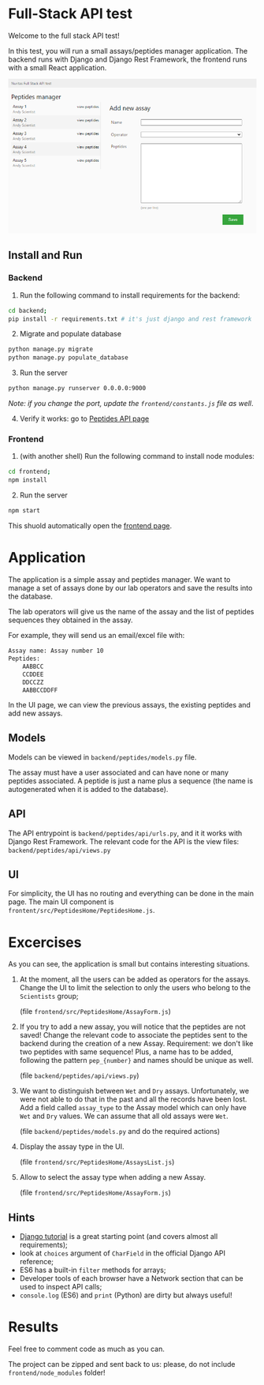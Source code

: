 # Full-Stack API test

Welcome to the full stack API test!

In this test, you will run a small assays/peptides manager application.
The backend runs with Django and Django Rest Framework, the frontend runs with a small React application.

<p align="center">
    <img src="./frontend/public/peptides_manager.png" />
</p>

## Install and Run

### Backend

1. Run the following command to install requirements for the backend:

```bash
cd backend;
pip install -r requirements.txt # it's just django and rest framework
```

2. Migrate and populate database

```bash
python manage.py migrate
python manage.py populate_database
```

3. Run the server

```bash
python manage.py runserver 0.0.0.0:9000
```

_Note: if you change the port, update the `frontend/constants.js` file as well_.

4. Verify it works: go to [Peptides API page](http://localhost:9000/peptides/api/)

### Frontend

1. (with another shell) Run the following command to install node modules:

```bash
cd frontend;
npm install
```

2. Run the server

```bash
npm start
```

This shuold automatically open the [frontend page](http://localhost:3000/).

# Application

The application is a simple assay and peptides manager.
We want to manage a set of assays done by our lab operators and save the results into the database.

The lab operators will give us the name of the assay and the list of peptides sequences they obtained in the assay.

For example, they will send us an email/excel file with:

```
Assay name: Assay number 10
Peptides:
    AABBCC
    CCDDEE
    DDCCZZ
    AABBCCDDFF
```

In the UI page, we can view the previous assays, the existing peptides and add new assays.

## Models

Models can be viewed in `backend/peptides/models.py` file.

The assay must have a user associated and can have none or many peptides associated. A peptide is just a name plus a sequence (the name is autogenerated when it is added to the database).

## API

The API entrypoint is `backend/peptides/api/urls.py`, and it it works with Django Rest Framework.
The relevant code for the API is the view files: `backend/peptides/api/views.py`

## UI

For simplicity, the UI has no routing and everything can be done in the main page.
The main UI component is `frontent/src/PeptidesHome/PeptidesHome.js`.

# Excercises

As you can see, the application is small but contains interesting situations.

1. At the moment, all the users can be added as operators for the assays. Change the UI to limit the selection to only the users who belong to the `Scientists` group;

   (file `frontend/src/PeptidesHome/AssayForm.js`)

2. If you try to add a new assay, you will notice that the peptides are not saved! Change the relevant code to associate the peptides sent to the backend during the creation of a new Assay. Requirement: we don't like two peptides with same sequence! Plus, a name has to be added, following the pattern `pep_{number}` and names should be unique as well.

   (file `backend/peptides/api/views.py`)

3. We want to distinguish between `Wet` and `Dry` assays. Unfortunately, we were not able to do that in the past and all the records have been lost. Add a field called `assay_type` to the Assay model which can only have `Wet` and `Dry` values. We can assume that all old assays were `Wet`.

   (file `backend/peptides/models.py` and do the required actions)

4. Display the assay type in the UI.

   (file `frontend/src/PeptidesHome/AssaysList.js`)

5. Allow to select the assay type when adding a new Assay.

   (file `frontend/src/PeptidesHome/AssayForm.js`)

## Hints

- [Django tutorial](https://docs.djangoproject.com/en/3.2/intro/tutorial01/) is a great starting point (and covers almost all requirements);
- look at `choices` argument of `CharField` in the official Django API reference;
- ES6 has a built-in `filter` methods for arrays;
- Developer tools of each browser have a Network section that can be used to inspect API calls;
- `console.log` (ES6) and `print` (Python) are dirty but always useful!

# Results

Feel free to comment code as much as you can.

The project can be zipped and sent back to us: please, do not include `frontend/node_modules` folder!
